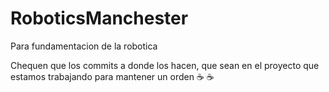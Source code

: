 # RoboticsManchester
Para fundamentacion de la robotica

Chequen que los commits a donde los hacen, que sean en el proyecto que estamos trabajando para mantener un orden ☕ ☕
